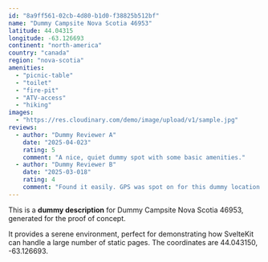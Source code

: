 ```yaml
---
id: "8a9ff561-02cb-4d80-b1d0-f38825b512bf"
name: "Dummy Campsite Nova Scotia 46953"
latitude: 44.04315
longitude: -63.126693
continent: "north-america"
country: "canada"
region: "nova-scotia"
amenities:
  - "picnic-table"
  - "toilet"
  - "fire-pit"
  - "ATV-access"
  - "hiking"
images:
  - "https://res.cloudinary.com/demo/image/upload/v1/sample.jpg"
reviews:
  - author: "Dummy Reviewer A"
    date: "2025-04-023"
    rating: 5
    comment: "A nice, quiet dummy spot with some basic amenities."
  - author: "Dummy Reviewer B"
    date: "2025-03-018"
    rating: 4
    comment: "Found it easily. GPS was spot on for this dummy location."
---
```


This is a **dummy description** for Dummy Campsite Nova Scotia 46953, generated for the proof of concept.

It provides a serene environment, perfect for demonstrating how SvelteKit can handle a large number of static pages. The coordinates are 44.043150, -63.126693.
